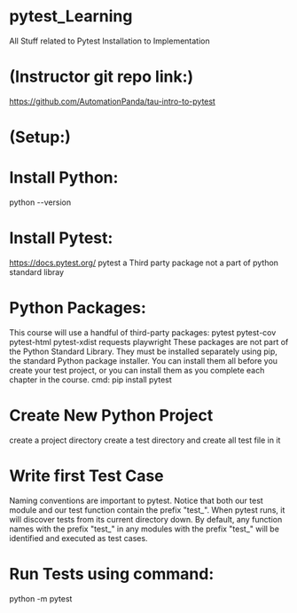 # pytest_Learning
All Stuff related to Pytest Installation to Implementation

# (Instructor git repo link:)
https://github.com/AutomationPanda/tau-intro-to-pytest

# (Setup:)
Install Python:
===============
python --version

Install Pytest:
===============
https://docs.pytest.org/
pytest a Third party package not a part of python standard libray

Python Packages:
================
This course will use a handful of third-party packages:
pytest
pytest-cov
pytest-html
pytest-xdist
requests
playwright
These packages are not part of the Python Standard Library. They must be installed separately using pip, the standard Python package installer. You can install them all before you create your test project, or you can install them as you complete each chapter in the course.
cmd: pip install pytest

Create New Python Project
=========================
create a project directory
create a test directory and create all test file in it

Write first Test Case
=====================
Naming conventions are important to pytest. Notice that both our test module and our test function contain the prefix 
"test_". When pytest runs, it will discover tests from its current directory down. By default, any function names with 
the prefix "test_" in any modules with the prefix "test_" will be identified and executed as test cases. 

Run Tests using command:
=======================
python -m pytest